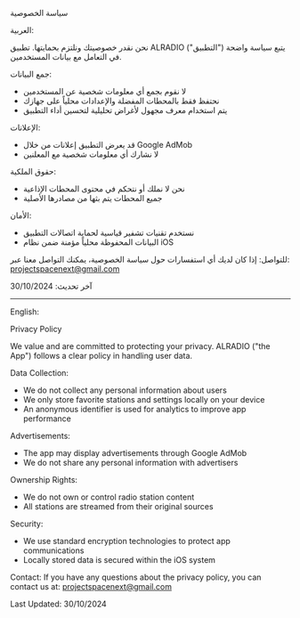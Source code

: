 سياسة الخصوصية

العربية:

نحن نقدر خصوصيتك ونلتزم بحمايتها. تطبيق ALRADIO ("التطبيق") يتبع سياسة واضحة في التعامل مع بيانات المستخدمين.

جمع البيانات:
- لا نقوم بجمع أي معلومات شخصية عن المستخدمين
- نحتفظ فقط بالمحطات المفضلة والإعدادات محلياً على جهازك
- يتم استخدام معرف مجهول لأغراض تحليلية لتحسين أداء التطبيق

الإعلانات:
- قد يعرض التطبيق إعلانات من خلال Google AdMob
- لا نشارك أي معلومات شخصية مع المعلنين

حقوق الملكية:
- نحن لا نملك أو نتحكم في محتوى المحطات الإذاعية
- جميع المحطات يتم بثها من مصادرها الأصلية

الأمان:
- نستخدم تقنيات تشفير قياسية لحماية اتصالات التطبيق
- البيانات المحفوظة محلياً مؤمنة ضمن نظام iOS

للتواصل:
إذا كان لديك أي استفسارات حول سياسة الخصوصية، يمكنك التواصل معنا عبر:
projectspacenext@gmail.com

آخر تحديث: 30/10/2024

-------------------

English:

Privacy Policy

We value and are committed to protecting your privacy. ALRADIO ("the App") follows a clear policy in handling user data.

Data Collection:
- We do not collect any personal information about users
- We only store favorite stations and settings locally on your device
- An anonymous identifier is used for analytics to improve app performance

Advertisements:
- The app may display advertisements through Google AdMob
- We do not share any personal information with advertisers

Ownership Rights:
- We do not own or control radio station content
- All stations are streamed from their original sources

Security:
- We use standard encryption technologies to protect app communications
- Locally stored data is secured within the iOS system

Contact:
If you have any questions about the privacy policy, you can contact us at:
projectspacenext@gmail.com

Last Updated: 30/10/2024
